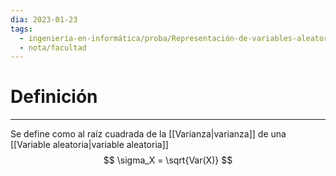 ```yaml
---
dia: 2023-01-23
tags:
  - ingeniería-en-informática/proba/Representación-de-variables-aleatorias
  - nota/facultad
---
```

# Definición
---
Se define como al raíz cuadrada de la [[Varianza|varianza]] de una [[Variable aleatoria|variable aleatoria]] $$ \sigma_X = \sqrt{Var(X)} $$
